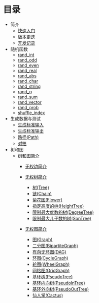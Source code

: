 # 目录

- 简介
  - [快速入门](./user/introduction/quick_start.md)
  - [版本更迭](./user/introduction/version.md)
  - [开发记录](./developer/introduction.md)
- 随机函数
  - [rand_int](./user/rand/rand_int.md)
  - [rand_odd](./user/rand/rand_odd.md)
  - [rand_even](./user/rand/rand_even.md)
  - [rand_real](./user/rand/rand_real.md)
  - [rand_abs](./user/rand/rand_abs.md)
  - [rand_char](./user/rand/rand_char.md)
  - [rand_string](./user/rand/rand_string.md)
  - [rand_p](./user/rand/rand_p.md)
  - [rand_sum](./user/rand/rand_sum.md)
  - [rand_vector](./user/rand/rand_vector.md)
  - [rand_prob](./user/rand/rand_prob.md)
  - [shuffle_index](./user/rand/shuffle_index.md)
- 生成数据与测试
    - [生成标准输入](./user/problem/make_inputs.md)
    - [生成标准输出](./user/problem/make_outputs.md)
    - [路径(Path)](./user/problem/path.md)
    - [对拍](./user/problem/compare.md)
- 树和图
    - [树和图简介](./user/graph/summary.md)
      - [无权边简介](./user/graph/unweight_edge_summary.md)

      - [无权树简介](./user/graph/unweight_tree_summary.md)
        - [树(Tree)](./user/graph/unweight_tree.md)
        - [链(Chain)](./user/graph/unweight_chain.md)
        - [菊花图(Flower)](./user/graph/unweight_flower.md)
        - [指定高度的树(HeightTree)](./user/graph/unweight_height_tree.md)
        - [限制最大度数的树(DegreeTree)](./user/graph/unweight_degree_tree.md)
        - [限制最大儿子数的树(SonTree)](./user/graph/unweight_son_tree.md)

      - [无权图简介](./user/graph/unweight_graph_summary.md)
        - [图(Graph)](./user/graph/unweight_graph.md)
        - [二分图(BipartiteGraph)](./user/graph/unweight_bipartite_graph.md)
        - [有向无环图(DAG)](./user/graph/unweight_dag.md)
        - [环图(CycleGraph)](./user/graph/unweight_cycle_graph.md)
        - [轮图(WheelGraph)](./user/graph/unweight_wheel_graph.md)
        - [网格图(GridGraph)](./user/graph/unweight_grid_graph.md)
        - [基环树(PseudoTree)](./user/graph/unweight_pseudo_tree.md)
        - [基环内向树(PseudoInTree)](./user/graph/unweight_pseudo_in_tree.md)
        - [基环外向树(PseudoOutTree)](./user/graph/unweight_pseudo_out_tree.md)
        - [仙人掌(Cactus)](./user/graph/unweight_cactus.md)
